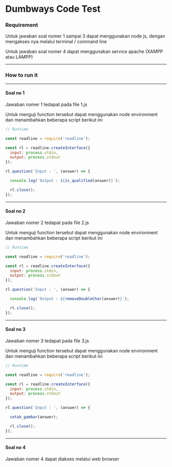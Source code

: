 # Dumbways Code Test

### Requirement

Untuk jawaban soal nomer 1 sampai 3 dapat menggunakan node js, dengan mengakses nya melalui terminal / command line

Untuk jawaban soal nomer 4 dapat menggunakan service apache (XAMPP atau LAMPP)

___________________________________

### How to run it 
___________________________________

#### Soal no 1

Jawaban nomer 1 tedapat pada file 1.js

Untuk menguji function tersebut dapat menggunakan node environment dan menambahkan beberapa script berikut ini

``` js
// Runtime

const readline = require('readline');

const rl = readline.createInterface({
  input: process.stdin,
  output: process.stdout
});

rl.question('Input : ', (answer) => {

  console.log(`Output : ${is_qualified(answer)}`);

  rl.close();
});
```

___________________________________

#### Soal no 2

Jawaban nomer 2 tedapat pada file 2.js

Untuk menguji function tersebut dapat menggunakan node environment dan menambahkan beberapa script berikut ini

``` js
// Runtime

const readline = require('readline');

const rl = readline.createInterface({
  input: process.stdin,
  output: process.stdout
});

rl.question('Input : ', (answer) => {

  console.log(`Output : ${removeDoubleChar(answer)}`);

  rl.close();
});
```

___________________________________

#### Soal no 3

Jawaban nomer 3 tedapat pada file 3.js

Untuk menguji function tersebut dapat menggunakan node environment dan menambahkan beberapa script berikut ini

``` js
// Runtime

const readline = require('readline');

const rl = readline.createInterface({
  input: process.stdin,
  output: process.stdout
});

rl.question('Input : ', (answer) => {

  cetak_gambar(answer);

  rl.close();
});
```

___________________________________

#### Soal no 4

Jawaban nomer 4 dapat diakses melalui web browser 